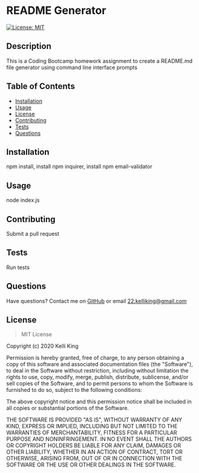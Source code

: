 # README Generator
[![License: MIT](https://img.shields.io/badge/License-MIT-yellow.svg)](https://opensource.org/licenses/MIT)
## Description
This is a Coding Bootcamp homework assignment to create a README.md file generator using command line interface prompts
## Table of Contents
* [Installation](#Installation)
* [Usage](#Usage)
* [License](#License)
* [Contributing](#Contributing)
* [Tests](#Tests)
* [Questions](#Questions)
## Installation
npm install, install npm inquirer, install npm email-validator
## Usage
node index.js
## Contributing
Submit a pull request
## Tests
Run tests
## Questions
Have questions?  Contact me on [GitHub](https://github.com/thorgriffs) or email <22.kelliking@gmail.com>
## License
>MIT License

  Copyright (c) 2020 Kelli King
  
  Permission is hereby granted, free of charge, to any person obtaining a copy
  of this software and associated documentation files (the "Software"), to deal
  in the Software without restriction, including without limitation the rights
  to use, copy, modify, merge, publish, distribute, sublicense, and/or sell
  copies of the Software, and to permit persons to whom the Software is
  furnished to do so, subject to the following conditions:
  
  The above copyright notice and this permission notice shall be included in all
  copies or substantial portions of the Software.
  
  THE SOFTWARE IS PROVIDED "AS IS", WITHOUT WARRANTY OF ANY KIND, EXPRESS OR
  IMPLIED, INCLUDING BUT NOT LIMITED TO THE WARRANTIES OF MERCHANTABILITY,
  FITNESS FOR A PARTICULAR PURPOSE AND NONINFRINGEMENT. IN NO EVENT SHALL THE
  AUTHORS OR COPYRIGHT HOLDERS BE LIABLE FOR ANY CLAIM, DAMAGES OR OTHER
  LIABILITY, WHETHER IN AN ACTION OF CONTRACT, TORT OR OTHERWISE, ARISING FROM,
  OUT OF OR IN CONNECTION WITH THE SOFTWARE OR THE USE OR OTHER DEALINGS IN THE
  SOFTWARE.
